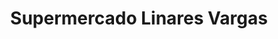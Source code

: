 ---
title: "Supermercado Linares Vargas"
url: /san-juan/supermercado-linares-vargas/
shop: supermarket
---